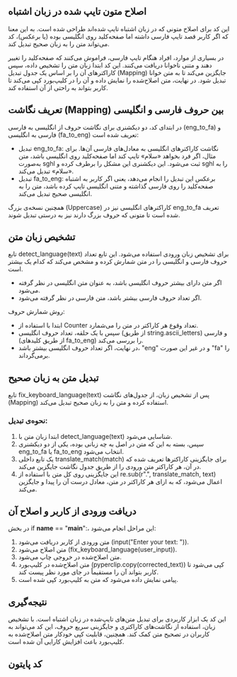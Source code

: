 ##  اصلاح متون تایپ شده در زبان اشتباه
این کد برای اصلاح متونی که در زبان اشتباه تایپ شده‌اند طراحی شده است. به این معنا که اگر کاربر قصد تایپ فارسی داشته اما صفحه‌کلید روی انگلیسی بوده (یا برعکس)، کد می‌تواند متن را به زبان صحیح تبدیل کند.

در بسیاری از موارد، افراد هنگام تایپ فارسی، فراموش می‌کنند که صفحه‌کلید را تغییر دهند و متنی ناخوانا دریافت می‌کنند. این کد ابتدا زبان متن را تشخیص داده، سپس کاراکترهای آن را بر اساس یک جدول تبدیل (Mapping) جایگزین می‌کند تا به متن خوانا تبدیل شود. در نهایت، متن اصلاح‌شده را نمایش داده و آن را در کلیپ‌بورد کپی می‌کند تا کاربر بتواند به راحتی از آن استفاده کند.
## تعریف نگاشت (Mapping) بین حروف فارسی و انگلیسی
در ابتدای کد، دو دیکشنری برای نگاشت حروف از انگلیسی به فارسی (eng_to_fa) و فارسی به انگلیسی (fa_to_eng) تعریف شده است:
- تبدیل eng_to_fa: نگاشت کاراکترهای انگلیسی به معادل‌های فارسی آن‌ها. برای مثال، اگر فرد بخواهد «سلام» تایپ کند اما صفحه‌کلید روی انگلیسی باشد، متن به‌صورت sghl ثبت می‌شود. این دیکشنری این مشکل را برطرف کرده و sghl را به «سلام» تبدیل می‌کند.
- تبدیل fa_to_eng: برعکس این تبدیل را انجام می‌دهد، یعنی اگر کاربر به اشتباه صفحه‌کلید را روی فارسی گذاشته و متنی انگلیسی تایپ کرده باشد، متن را به انگلیسی صحیح تبدیل می‌کند.
  
همچنین نسخه‌ی بزرگ (Uppercase) کاراکترهای انگلیسی نیز در eng_to_fa تعریف شده است تا متونی که حروف بزرگ دارند نیز به درستی تبدیل شوند.

## تشخیص زبان متن
تابع detect_language(text) برای تشخیص زبان ورودی استفاده می‌شود. این تابع تعداد حروف فارسی و انگلیسی را در متن شمارش کرده و مشخص می‌کند که کدام یک بیشتر است.
- اگر متن دارای بیشتر حروف انگلیسی باشد، به عنوان متن انگلیسی در نظر گرفته می‌شود.
- اگر تعداد حروف فارسی بیشتر باشد، متن فارسی در نظر گرفته می‌شود.<br>

روش شمارش حروف:
- ابتدا با استفاده از Counter تعداد وقوع هر کاراکتر در متن را می‌شمارد.
- سپس با یک حلقه، تعداد حروف انگلیسی (از طریق string.ascii_letters) و فارسی (از طریق کلیدهای fa_to_eng) را بررسی می‌کند.
- در نهایت، اگر تعداد حروف انگلیسی بیشتر باشد، "eng" و در غیر این صورت "fa" را برمی‌گرداند.
## تبدیل متن به زبان صحیح
تابع fix_keyboard_language(text) پس از تشخیص زبان، از جدول‌های نگاشت (Mapping) استفاده کرده و متن را به زبان صحیح تبدیل می‌کند.
### نحوه‌ی تبدیل:
1. ابتدا زبان متن با detect_language(text) شناسایی می‌شود.
2. سپس، بسته به این که متن در اصل به چه زبانی بوده، یکی از دو دیکشنری eng_to_fa یا fa_to_eng انتخاب می‌شود.
3. یک تابع داخلی translate_match(match) برای جایگزینی کاراکترها تعریف شده که در آن، هر کاراکتر متن ورودی را از طریق جدول نگاشت جایگزین می‌کند.
4. این جایگزینی روی کل متن با استفاده از re.sub(r".", translate_match, text) اعمال می‌شود، که به ازای هر کاراکتر در متن، معادل درست آن را پیدا و جایگزین می‌کند.

## دریافت ورودی از کاربر و اصلاح آن
در بخش if __name__ == "__main__":، این مراحل انجام می‌شود:
1. متن ورودی از کاربر دریافت می‌شود (input("Enter your text: ")).
2. متن اصلاح می‌شود (fix_keyboard_language(user_input)).
3. متن اصلاح‌شده در خروجی چاپ می‌شود.
4. متن اصلاح‌شده در کلیپ‌بورد (pyperclip.copy(corrected_text)) کپی می‌شود تا کاربر بتواند آن را مستقیماً در جای مورد نظر پیست کند.
5. پیامی نمایش داده می‌شود که متن به کلیپ‌بورد کپی شده است.

## نتیجه‌گیری
این کد یک ابزار کاربردی برای تبدیل متن‌های تایپ‌شده در زبان اشتباه است. با تشخیص زبان، استفاده از نگاشت‌های کاراکتری و جایگزینی سریع حروف، این کد می‌تواند به کاربران در تصحیح متن کمک کند. همچنین، قابلیت کپی خودکار متن اصلاح‌شده به کلیپ‌بورد باعث افزایش کارایی آن شده است.

## کد پایتون
